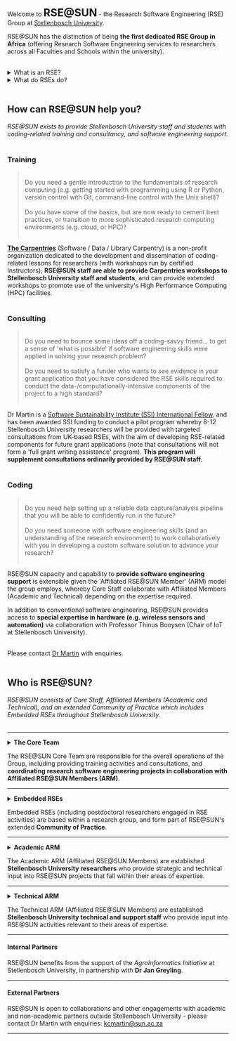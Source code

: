Welcome to **<font size="+2">RSE@SUN</font>** - the Research Software Engineering (RSE) Group at <a href="http://www.sun.ac.za/english/data-science-and-computational-thinking/Pages/Reseach-Software-Engineering.aspx">Stellenbosch University</a>.

RSE@SUN has the distinction of being **the first dedicated RSE Group in Africa** (offering Research Software Engineering services to researchers across all Faculties and Schools within the university).<br>
<br>

<details><summary>What is an RSE?</summary>
<p>
<blockquote>
<p>The term <b><a href="https://www.software.ac.uk/research-software-engineers">'Research Software Engineer' (RSE)</a></b> was coined by the UK-based Software Sustainability Institute in 2012, on the recognition that research is increasingly dependent on software, and that such software requires "people who <a href="https://researchsoftware.org/"><b>combine professional software expertise with an understanding of research</b></a>".</p>   

<p>Skilled RSEs support researchers in fulfilling the expectations from funders for Open Science, and funders are increasingly requiring the involvement of RSEs in data- and computationally-intensive research.</p>

<p>The important innovation of <a href="https://society-rse.org/community/rse-groups/">RSE Groups</a> established by leading UK universities pioneered <b>a novel platform to make RSE skills more widely available.</b></p>  
   
</blockquote>
</p>
</details>

<details><summary>What do RSEs do?</summary>
<p>
<blockquote>
   
<p>RSEs provide support to researchers (and external clients) with services ranging from <b><a href="https://rse-at-su.github.io/RSE-at-SU/#training">training</a></b>, <b><a href="https://rse-at-su.github.io/RSE-at-SU/#consulting">consultancy</a></b>, and <b><a href="https://rse-at-su.github.io/RSE-at-SU/#coding">custom code development (or rehabilitation)</a></b>.</p>

<p>RSEs assist researchers to <b>'tidy up' code in preparation for publication</b> (with code-sharing increasingly important to credibility), and help researchers establish good practices (teaching and supporting adoption of <b>collaborative version control, sustainable code development, and appropriate licensing</b>).</p>

<p>RSEs support researchers to <b>progressively transition to increasingly sophisticated levels of computational work, and explore cutting-edge technologies</b>: e.g. starting from simple scripts on a single laptop, towards reproducible analysis pipelines and HPC- or cloud-enabled Big Data analyses, simulations, or deployment of AI/ML models.</p>

<p>RSEs can work with researchers to <b>develop high-impact grant proposals</b> that leverage the advantages of software engineering in computational research, increasing the prospects of success at both the award and execution stages.</p>  
   
</blockquote>
</p>
</details><br>

## How can RSE@SUN help you?

_RSE@SUN exists to provide Stellenbosch University staff and students with coding-related training and consultancy, and software engineering support._
<br>
<br>

### Training
<blockquote>
   <br>
   Do you need a gentle introduction to the fundamentals of research computing (e.g. getting started with programming using R or Python, version control with Git, command-line control with the Unix shell)?<br>
   <br>
   Do you have some of the basics, but are now ready to cement best practices, or transition to more sophisticated research computing environments (e.g. cloud, or HPC)?
   <br>
   <br>
</blockquote>

<a href="https://carpentries.org/">**The Carpentries**</a> (Software / Data / Library Carpentry) is a non-profit organization dedicated to the development and dissemination of coding-related lessons for researchers (with workshops run by certified Instructors); **RSE@SUN staff are able to provide Carpentries workshops to Stellenbosch University staff and students**, and can provide extended workshops to promote use of the university's High Performance Computing (HPC) facilities.
<br>
<br>

### Consulting
<blockquote>
   <br>
   Do you need to bounce some ideas off a coding-savvy friend... to get a sense of 'what is possible' if software engineering skills were applied in solving your research problem?<br>
   <br>
   Do you need to satisfy a funder who wants to see evidence in your grant application that you have considered the RSE skills required to conduct the data-/computationally-intensive components of the project to a high standard?
   <br>
   <br>
</blockquote>

Dr Martin is a [Software Sustainability Institute (SSI) International Fellow](https://www.software.ac.uk/about/fellows/kim-martin), and has been awarded SSI funding to conduct a pilot program whereby 8-12 Stellenbosch University researchers will be provided with targeted consultations from UK-based RSEs, with the aim of developing RSE-related components for future grant applications (note that consultations will not form a 'full grant writing assistance' program). **This program will supplement consultations ordinarily provided by RSE@SUN staff.**
<br>
<br>

### Coding
<blockquote>
   <br>
   Do you need help setting up a reliable data capture/analysis pipeline that you will be able to confidently run in the future?<br>
   <br>
   Do you need someone with software engineering skills (and an understanding of the research environment) to work collaboratively with you in developing a custom software solution to advance your research?
   <br>
   <br>
</blockquote>

RSE@SUN capacity and capability to **provide software engineering support** is extensible given the 'Affiliated RSE@SUN Member' (ARM) model the group employs, whereby Core Staff collaborate with Affiliated Members (Academic and Technical) depending on the expertise required.

In addition to conventional software engineering, RSE@SUN provides access to **special expertise in hardware (e.g. wireless sensors and automation)** via collaboration with Professor Thinus Booysen (Chair of IoT at Stellenbosch University).

<br>
Please contact <a href="mailto:kcmartin@sun.ac.za">Dr Martin</a> with enquiries.<br>

<br>

## Who is RSE@SUN?

_RSE@SUN consists of Core Staff, Affiliated Members (Academic and Technical), and an extended Community of Practice which includes Embedded RSEs throughout Stellenbosch University._
<br>
<br>
<hr>

<details><summary><b>The Core Team</b></summary>
<p>
<blockquote>
   <p><b>DR KIM MARTIN</b><br>  
   <i>Software Sustainability Institute (SSI) International Fellow</i><br>   
   <i>Hans Merensky Postdoctoral Fellow, RSE</i><br>    
   EucXylo Group for Advanced Modelling of Eucalypt Wood Formation<br>  
   Department of Forest and Wood Science, Faculty of Agriscience</p>  

   <p><b>DR JOHN COCKCROFT</b><br>  
   <i>Managing Staff Scientist, RSE</i><br>  
   Neuromechanics Unit (Human Movement Analysis), Central Analytical Facilities</p>  
   
</blockquote>  
  </p>
</details>

The RSE@SUN Core Team are responsible for the overall operations of the Group, including providing training activities and consultations, and **coordinating research software engineering projects in collaboration with Affiliated RSE@SUN Members (ARM)**.

<hr>
 
<details><summary><b>Embedded RSEs</b></summary>
<p>
<blockquote>

   <p><b>DR VITALIS LAGAT</b><br> 
   <i>Postdoctoral Fellow (joint), RSE</i><br>  
   EucXylo Research Group<br>  
   Department of Forestry and Wood Science, Faculty of Agriscience, with<br>  
   Mathematical and Theoretical Biosciences Group<br>  
   Department of Mathematical Sciences, Faculty of Science</p>  
   
   <p><b>DR MICHAEL RITCHIE</b><br>   
   <i>Postdoctoral Researcher, RSE</i><br>    
   Internet of Things (IoT) Group<br>    
   Faculty of Engineering</p> 
</blockquote> 
</p>
</details>

Embedded RSEs (including postdoctoral researchers engaged in RSE activities) are based within a research group, and form part of RSE@SUN's extended **Community of Practice**.

<hr>

<details><summary><b>Academic ARM</b></summary>
<p>
<blockquote>
   
   <p><b>PROF THINUS BOOYSEN</b><br>
   <i>Chair in the Internet of Things (IoT)</i><br> 
   Internet of Things (IoT) Group<br>
   Faculty of Engineering</p>
   
   <p><b>DR JUAN KLOPPER</b><br>
   <i>Research Fellow, Educator</i><br>
   School for Data Science and Computational Thinking<br>  
      <i>Senior Researcher</i><br>  
   Division of Epidemiology and Biostatistics, Department of Global Health, Faculty of Medicine and Health Sciences</p>  

   <p><b>PROF HUGH PATTERTON</b><br>  
   <i>Director, Group Leader (epigenomics, bioinformatics)</i><br> 
   Center for Bioinformatics and Computational Biology (CBCB), Faculty of Science</p>  

   <p><b>PROF BRINK VAN DER MERWE</b><br>  
   <i>Head of Division, Group Leader (algorithmics)</i><br>  
   Division of Computer Science, Department of Mathematical Sciences, Faculty of Science</p>  

   <p><b>PROF BRUCE WATSON</b><br> 
   <i>Joint Professor (cybersecurity, cryptography, AI, ML, program correctness, programming languages)</i><br>  
   School of Data Science and Computational Thinking, with<br>  
   Department of Information Science, Faculty of Arts and Social Sciences</p>  

   </blockquote>
</p>
</details>

The Academic ARM (Affiliated RSE@SUN Members) are established **Stellenbosch University researchers** who provide strategic and technical input into RSE@SUN projects that fall within their areas of expertise.

<hr>

<details><summary><b>Technical ARM</b></summary>
<p>
<blockquote>
   <p><b>MR GERHARD WAGENINGEN</b><br> 
   <i>Senior System Administrator</i><br>  
   High Performance Computing (HPC)<br>  
   IT Infrastructure</p>  
   </blockquote>
</p>
</details>

The Technical ARM (Affiliated RSE@SUN Members) are established **Stellenbosch University technical and support staff** who provide input into RSE@SUN activities relevant to their areas of expertise.

<hr>
   
#### Internal Partners

RSE@SUN benefits from the support of the <em>AgroInformatics Initiative</em> at Stellenbosch University, in partnership with **Dr Jan Greyling**.

<hr>

#### External Partners

RSE@SUN is open to collaborations and other engagements with academic and non-academic partners outside Stellenbosch University - please contact Dr Martin with enquiries: <a href="mailto:kcmartin@sun.ac.za">kcmartin@sun.ac.za</a>

<hr>


